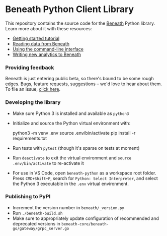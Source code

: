 # Beneath Python Client Library

This repository contains the source code for the [Beneath](https://beneath.network) Python library. Learn more about it with these resources:

- [Getting started tutorial](https://about.beneath.network/docs)
- [Reading data from Beneath](https://about.beneath.network/docs)
- [Using the command-line interface](https://about.beneath.network/docs)
- [Writing new analytics to Beneath](https://about.beneath.network/docs)

### Providing feedback

Beneath is just entering public beta, so there's bound to be some rough edges. Bugs, feature requests, suggestions – we'd love to hear about them. To file an issue, [click here](https://gitlab.com/_beneath/beneath-python/issues).

### Developing the library

- Make sure Python 3 is installed and available as `python3`
- Initialize and source the Python virtual environment with:

    python3 -m venv .env
    source .env/bin/activate
    pip install -r requirements.txt

- Run tests with `pytest` (though it's sparse on tests at moment)
- Run `deactivate` to exit the virtual environment and `source .env/bin/activate` to re-activate it
- For use in VS Code, open `beneath-python` as a workspace root folder. Press `CMD+Shift+P`, search for `Python: Select Interpreter`, and select the Python 3 executable in the `.env` virtual environment.

### Publishing to PyPI

- Increment the version number in `beneath/_version.py`
- Run `./beneath-build.sh`
- Make sure to appropriately update configuration of recommended and deprecated versions in `beneath-core/beneath-go/gateway/grpc_server.go`
